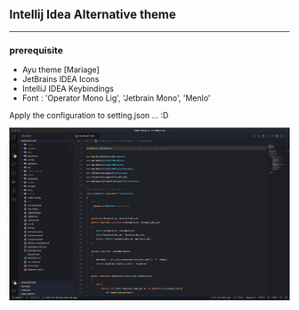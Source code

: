 ## Intellij Idea Alternative theme
---
### prerequisite
- Ayu theme [Mariage]
- JetBrains IDEA Icons
- IntelliJ IDEA Keybindings
- Font : 'Operator Mono Lig', 'Jetbrain Mono', 'Menlo'

Apply the configuration to setting.json ... :D

![Look like this](ss.png "Screen Shot")
